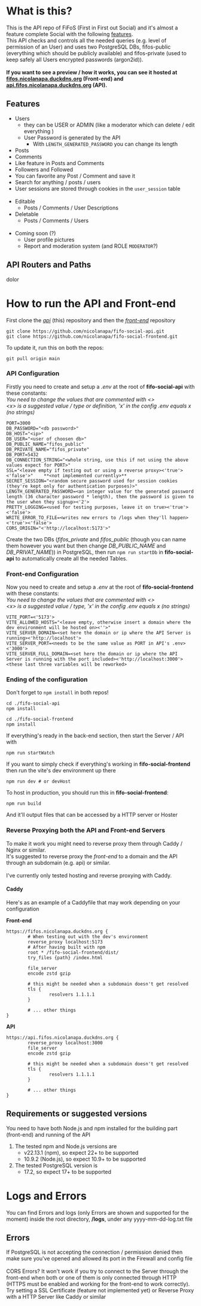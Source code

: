 # What is this?

This is the API repo of FiFoS (First in First out Social) and it's almost a feature complete Social with the following [features](#features).
<br>
This API checks and controls all the needed queries (e.g. level of permission of an User) and uses two PostgreSQL DBs, fifos-public (everything which should be publicly available) and fifos-private (used to keep safely all Users encrypted passwords (argon2id)).
<br>
<br>
**If you want to see a preview / how it works, you can see it hosted at [fifos.nicolanapa.duckdns.org](https://fifos.nicolanapa.duckdns.org) (Front-end) and [api.fifos.nicolanapa.duckdns.org](https://api.fifos.nicolanapa.duckdns.org) (API).**

## Features

-   Users
    -   they can be USER or ADMIN (like a moderator which can delete / edit everything )
    -   User Password is generated by the API
        -   With `LENGTH_GENERATED_PASSWORD` you can change its length
-   Posts
-   Comments
-   Like feature in Posts and Comments
-   Followers and Followed
-   You can favorite any Post / Comment and save it
-   Search for anything / posts / users
-   User sessions are stored through cookies in the `user_session` table
    <br>
    <br>
-   Editable
    -   Posts / Comments / User Descriptions
-   Deletable
    -   Posts / Comments / Users
        <br>
        <br>
-   Coming soon (?)
    -   User profile pictures
    -   Report and moderation system (and ROLE `MODERATOR`?)

## API Routers and Paths

dolor

# How to run the API and Front-end

First clone the [_api_](https://github.com/nicolanapa/fifo-social-api) (this) repository and then the [_front-end_](https://github.com/nicolanapa/fifo-social-frontend) repository

```
git clone https://github.com/nicolanapa/fifo-social-api.git
git clone https://github.com/nicolanapa/fifo-social-frontend.git
```

To update it, run this on both the repos:

```
git pull origin main
```

### API Configuration

Firstly you need to create and setup a _.env_ at the root of **fifo-social-api** with these constants:
<br>
_You need to change the values that are commented with <>_
<br>
_\<x> is a suggested value / type or definition, 'x' in the config .env equals x (no strings)_

<!-- Rework to a list of options for better reading -->

```
PORT=3000
DB_PASSWORD="<db password>"
DB_HOST="<ip>"
DB_USER="<user of choosen db>"
DB_PUBLIC_NAME="fifos_public"
DB_PRIVATE_NAME="fifos_private"
DB_PORT=5432
DB_CONNECTION_STRING="<whole string, use this if not using the above values expect for PORT>"
SSL="<leave empty if testing out or using a reverse proxy><'true'><'false'>"    **<not implemented currently>**
SECRET_SESSION="<random secure password used for session cookies (they're kept only for authentication purposes)>"
LENGTH_GENERATED_PASSWORD=<an integer value for the generated password length (36 character password * length), then the password is given to the user when they signup><'2'>
PRETTY_LOGGING=<used for testing purposes, leave it on true><'true'><'false'>
WRITE_ERROR_TO_FILE=<writes new errors to /logs when they'll happen><'true'><'false'>
CORS_ORIGIN="<'http://localhost:5173'>"
```

Create the two DBs (_fifos_private_ and _fifos_public_ (though you can name them however you want but then change _DB_PUBLIC_NAME_ and _DB_PRIVAT_NAME_)) in PostgreSQL, then run `npm run startDb` in **fifo-social-api** to automatically create all the needed Tables.

### Front-end Configuration

Now you need to create and setup a _.env_ at the root of **fifo-social-frontend** with these constants:
<br>
_You need to change the values that are commented with <>_
<br>
_\<x> is a suggested value / type, 'x' in the config .env equals x (no strings)_

<!-- Rework to a list of options for better reading -->

```
VITE_PORT=<'5173'>
VITE_ALLOWED_HOSTS="<leave empty, otherwise insert a domain where the dev environment will be hosted on><''>"
VITE_SERVER_DOMAIN=<set here the domain or ip where the API Server is running><'http://localhost'>
VITE_SERVER_PORT=<needs to be the same value as PORT in API's .env><'3000'>
VITE_SERVER_FULL_DOMAIN=<set here the domain or ip where the API Server is running with the port included><'http://localhost:3000'>   <these last three variables will be reworked>
```

### Ending of the configuration

Don't forget to `npm install` in both repos!

```
cd ./fifo-social-api
npm install

cd ./fifo-social-frontend
npm install
```

If everything's ready in the back-end section, then start the Server / API with

```
npm run startWatch
```

If you want to simply check if everything's working in **fifo-social-frontend** then run the vite's dev environment up there

```
npm run dev # or devHost
```

To host in production, you should run this in **fifo-social-frontend**:

```
npm run build
```

And it'll output files that can be accessed by a HTTP server or Hoster

### Reverse Proxying both the API and Front-end Servers

To make it work you might need to reverse proxy them through Caddy / Nginx or similar.
<br>
It's suggested to reverse proxy the _front-end_ to a domain and the API through an subdomain (e.g. api) or similar.
<br><br>
I've currently only tested hosting and reverse proxying with Caddy.

#### Caddy

Here's as an example of a Caddyfile that may work depending on your configuration

**Front-end**

```
https://fifos.nicolanapa.duckdns.org {
        # When testing out with the dev's environment
        reverse_proxy localhost:5173
        # After having built with npm
        root * /fifo-social-frontend/dist/
        try_files {path} /index.html

        file_server
        encode zstd gzip

        # this might be needed when a subdomain doesn't get resolved
        tls {
                resolvers 1.1.1.1
        }

        # ... other things
}
```

**API**

```
https://api.fifos.nicolanapa.duckdns.org {
        reverse_proxy localhost:3000
        file_server
        encode zstd gzip

        # this might be needed when a subdomain doesn't get resolved
        tls {
                resolvers 1.1.1.1
        }

        # ... other things
}
```

## Requirements or suggested versions

You need to have both Node.js and npm installed for the building part (front-end) and running of the API

1. The tested npm and Node.js versions are
    - v22.13.1 (npm), so expect 22+ to be supported
    - 10.9.2 (Node.js), so expect 10.9+ to be supported
2. The tested PostgreSQL version is
    - 17.2, so expect 17+ to be supported

# Logs and Errors

You can find Errors and logs (only Errors are shown and supported for the moment) inside the root directory, **/logs**, under any yyyy-mm-dd-log.txt file

## Errors

If PostgreSQL is not accepting the connection / permission denied then make sure you've opened and allowed its port in the Firewall and config file
<br><br>
CORS Errors? It won't work if you try to connect to the Server through the front-end when both or one of them is only connected through HTTP (HTTPS must be enabled and working for the front-end to work correctly).
<br>
Try setting a SSL Certificate (feature not implemented yet) or Reverse Proxy with a HTTP Server like Caddy or similar
<br><br>
